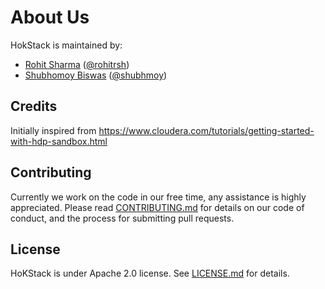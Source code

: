 # About Us

HokStack is maintained by:

* [Rohit Sharma](https://www.linkedin.com/in/rohitrsh/) ([@rohitrsh](https://twitter.com/rohitrsh))
* [Shubhomoy Biswas](https://www.linkedin.com/in/shubhomoybiswas//) ([@shubhmoy](https://twitter.com/))

## Credits

Initially inspired from https://www.cloudera.com/tutorials/getting-started-with-hdp-sandbox.html

## Contributing

Currently we work on the code in our free time, any assistance is highly appreciated. Please read [CONTRIBUTING.md](CONTRIBUTING.md) for details on our code of conduct, and the process for submitting pull requests.


## License

HoKStack is under Apache 2.0 license. See [LICENSE.md](LICENSE.md) for details.